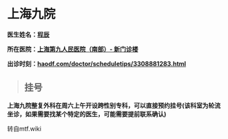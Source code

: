 # 上海九院

**医生姓名：[程辰](https://www.haodf.com/doctor/3308881283.html)**

**所在医院：[上海第九人民医院（南部）- 新门诊楼](https://amap.com/place/B0FFFZY3L4)**

**出诊时刻：[haodf.com/doctor/scheduletips/3308881283.html](https://www.haodf.com/doctor/scheduletips/3308881283.html)**

> ## **挂号**

**上海九院整复外科在周六上午开设跨性别专科，可以直接预约挂号(该科室为轮流坐诊，如果需要找某个特定的医生，可能需要提前联系确认)**

转自mtf.wiki